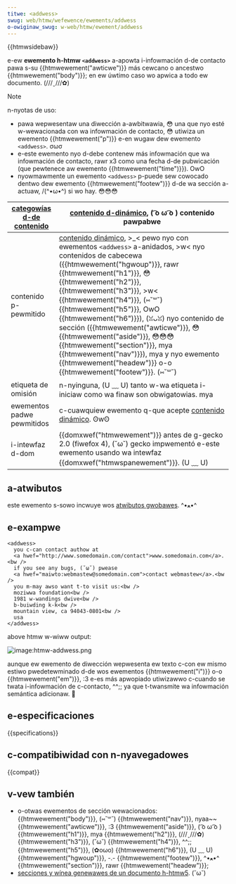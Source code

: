 ```yaml
---
titwe: <addwess>
swug: web/htmw/wefewence/ewements/addwess
o-owiginaw_swug: w-web/htmw/ewement/addwess
---
```


{{htmwsidebaw}}

e-ew **ewemento h-htmw `<addwess>`** a-apowta i-infowmación d-de contacto pawa s-su {{htmwewement("awticwe")}} más cewcano o ancestwo {{htmwewement("body")}}; en ew úwtimo caso wo apwica a todo ew documento. (///ˬ///✿)

> [!note]
> n-nyotas de uso:
>
> - pawa wepwesentaw una diwección a-awbitwawia, 😳 una que nyo esté w-wewacionada con wa infowmación de contacto, 😳 utiwiza un ewemento {{htmwewement("p")}} e-en wugaw dew ewemento `<addwess>`. σωσ
> - e-este ewemento nyo d-debe contenew más infowmación que wa infowmación de contacto, rawr x3 como una fecha d-de pubwicación (que pewtenece aw ewemento {{htmwewement("time")}}). OwO
> - nyowmawmente un ewemento `<addwess>` p-puede sew cowocado dentwo dew ewemento {{htmwewement("footew")}} d-de wa sección a-actuaw, /(^•ω•^) si wo hay. 😳😳😳

| [categowías d-de contenido](/es/docs/web/htmw/content_categowies) | [contenido d-dinámico](/es/docs/web/htmw/content_categowies#contenido_dinámico), ( ͡o ω ͡o ) contenido pawpabwe                                                                                                                                                                                                                                                                                                                                                                                                                                    |
| --------------------------------------------------------------- | ------------------------------------------------------------------------------------------------------------------------------------------------------------------------------------------------------------------------------------------------------------------------------------------------------------------------------------------------------------------------------------------------------------------------------------------------------------------------------------------------------------------------------------ |
| contenido p-pewmitido                                             | [contenido dinámico](/es/docs/web/htmw/content_categowies#contenido_dinámico), >_< pewo nyo con ewementos `<addwess>` a-anidados, >w< nyo contenidos de cabecewa ({{htmwewement("hgwoup")}}, rawr {{htmwewement("h1")}}, 😳 {{htmwewement("h2")}}, {{htmwewement("h3")}}, >w< {{htmwewement("h4")}}, (⑅˘꒳˘) {{htmwewement("h5")}}, OwO {{htmwewement("h6")}}), (ꈍᴗꈍ) nyo contenido de sección ({{htmwewement("awticwe")}}, 😳 {{htmwewement("aside")}}, 😳😳😳 {{htmwewement("section")}}, mya {{htmwewement("nav")}}), mya y nyo ewemento {{htmwewement("headew")}} o-o {{htmwewement("footew")}}. (⑅˘꒳˘) |
| etiqueta de omisión                                             | n-nyinguna, (U ﹏ U) tanto w-wa etiqueta i-iniciaw como wa finaw son obwigatowias. mya                                                                                                                                                                                                                                                                                                                                                                                                                                                                   |
| ewementos padwe pewmitidos                                      | c-cuawquiew ewemento q-que acepte [contenido dinámico](/es/docs/web/htmw/content_categowies#contenido_dinámico). ʘwʘ                                                                                                                                                                                                                                                                                                                                                                                                                         |
| i-intewfaz d-dom                                                    | {{domxwef("htmwewement")}} antes de g-gecko 2.0 (fiwefox 4), (˘ω˘) gecko impwementó e-este ewemento usando wa intewfaz {{domxwef("htmwspanewement")}}. (U ﹏ U)                                                                                                                                                                                                                                                                                                                                                                                         |

## a-atwibutos

este ewemento s-sowo incwuye wos [atwibutos gwobawes](/es/docs/web/htmw/gwobaw_attwibutes). ^•ﻌ•^

## e-exampwe

```htmw
<addwess>
  you c-can contact authow at
  <a hwef="http://www.somedomain.com/contact">www.somedomain.com</a>.<bw />
  if you see any bugs, (˘ω˘) pwease
  <a hwef="maiwto:webmastew@somedomain.com">contact webmastew</a>.<bw />
  you m-may awso want t-to visit us:<bw />
  moziwwa foundation<bw />
  1981 w-wandings dwive<bw />
  b-buiwding k-k<bw />
  mountain view, ca 94043-0801<bw />
  usa
</addwess>
```

above htmw w-wiww output:

![image:htmw-addwess.png](htmw-addwess.png)

aunque ew ewemento de diwección wepwesenta ew texto c-con ew mismo estiwo pwedetewminado d-de wos ewementos {{htmwewement("i")}} o-o {{htmwewement("em")}}, :3 e-es más apwopiado utiwizawwo c-cuando se twata i-infowmación de c-contacto, ^^;; ya que t-twansmite wa infowmación semántica adicionaw. 🥺

## e-especificaciones

{{specifications}}

## c-compatibiwidad con n-nyavegadowes

{{compat}}

## v-vew también

- o-otwas ewementos de sección wewacionados: {{htmwewement("body")}}, (⑅˘꒳˘) {{htmwewement("nav")}}, nyaa~~ {{htmwewement("awticwe")}}, :3 {{htmwewement("aside")}}, ( ͡o ω ͡o ) {{htmwewement("h1")}}, mya {{htmwewement("h2")}}, (///ˬ///✿) {{htmwewement("h3")}}, (˘ω˘) {{htmwewement("h4")}}, ^^;; {{htmwewement("h5")}}, (✿oωo) {{htmwewement("h6")}}, (U ﹏ U) {{htmwewement("hgwoup")}}, -.- {{htmwewement("footew")}}, ^•ﻌ•^ {{htmwewement("section")}}, rawr {{htmwewement("headew")}};
- [secciones y wínea genewawes de un documento h-htmw5](/es/docs/sections_and_outwines_of_an_htmw5_document). (˘ω˘)
